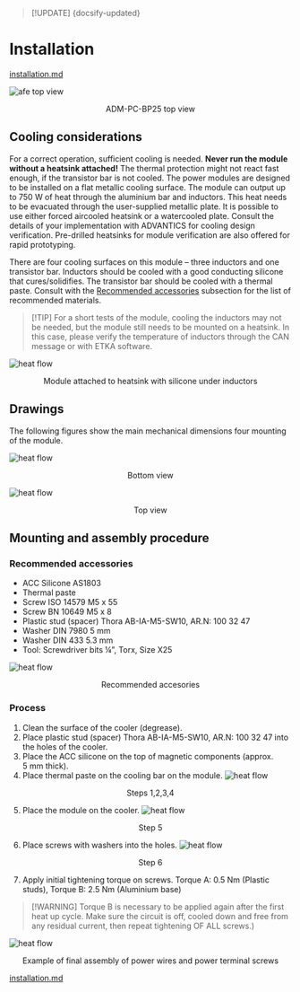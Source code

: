 > [!UPDATE] {docsify-updated}
# Installation

[installation.md](../common/installation_unpacking.md ':include')

<div class="bigger-300">

![afe top view](images/top_view.jpg "afe top view")
</div>
<figcaption style="text-align: center">ADM-PC-BP25 top view</figcaption>

## Cooling considerations

For a correct operation, sufficient cooling is needed. **Never run the module without a heatsink attached!** The thermal protection might not react fast enough, if the transistor bar is not cooled.
The power modules are designed to be installed on a flat metallic cooling surface. The module can output up to 750 W of heat through the aluminium bar and inductors. This heat needs to be evacuated through the user-supplied metallic plate. It is possible to use either forced aircooled heatsink or a watercooled plate. Consult the details of your implementation with ADVANTICS for cooling design verification. Pre-drilled heatsinks for module verification are also offered for rapid prototyping.

There are four cooling surfaces on this module – three inductors and one transistor bar. Inductors should be cooled with a good conducting silicone that cures/solidifies. The transistor bar should be cooled with a thermal paste. Consult with the [Recommended accessories](#recommended-accessories) subsection for the list of recommended materials. 

>[!TIP] For a short tests of the module, cooling the inductors may not be needed, but the module still needs to be mounted on a heatsink. In this case, please verify the temperature of inductors through the CAN message or with ETKA software. 

<div class="bigger-300">

![heat flow](images/heat_flow.png "heat flow")
</div>
<figcaption style="text-align: center">Module attached to heatsink with silicone under inductors</figcaption>

## Drawings

The following figures show the main mechanical dimensions four mounting of the module.

![heat flow](images/bottom_view.png ':size=30%')
<figcaption style="text-align: center">Bottom view</figcaption>

![heat flow](images/top_view_connectors.png ':size=55%')
<figcaption style="text-align: center">Top view</figcaption>

## Mounting and assembly procedure

### Recommended accessories <!-- {docsify-ignore} -->
- ACC Silicone AS1803
- Thermal paste
- Screw ISO 14579 M5 x 55
- Screw BN 10649 M5 x 8
- Plastic stud (spacer) Thora AB-IA-M5-SW10, AR.N: 100 32 47
- Washer DIN 7980 5 mm
- Washer DIN 433 5.3 mm
- Tool: Screwdriver bits ¼”, Torx, Size X25

![heat flow](images/recommended_accesories.png ':size=50%')
<figcaption style="text-align: center">Recommended accesories</figcaption>


### Process <!-- {docsify-ignore} -->
1. Clean the surface of the cooler (degrease).
2. Place plastic stud (spacer) Thora AB-IA-M5-SW10, AR.N: 100 32 47 into the holes of the cooler.
3. Place the ACC silicone on the top of magnetic components (approx. 5 mm thick).
4. Place thermal paste on the cooling bar on the module.
![heat flow](images/assembly_step_1.png ':size=50%')
<figcaption style="text-align: center">Steps 1,2,3,4</figcaption>

5. Place the module on the cooler.
![heat flow](images/assembly_step_2.png ':size=50%')
<figcaption style="text-align: center">Step 5</figcaption>

6. Place screws with washers into the holes.
![heat flow](images/assembly_step_3.png ':size=50%')
<figcaption style="text-align: center">Step 6</figcaption>


7. Apply initial tightening torque on screws. Torque A: 0.5 Nm (Plastic studs), Torque B: 2.5 Nm (Aluminium base)

>[!WARNING] Torque B is necessary to be applied again after the first heat up cycle. Make sure the circuit is off, cooled down and free from any 
residual current, then repeat tightening OF ALL screws.)

![heat flow](images/top_view_connectors_cables.png ':size=50%')
<figcaption style="text-align: center">Example of final assembly of power wires and power terminal screws</figcaption>

[installation.md](../common/installation_cabling.md ':include')



